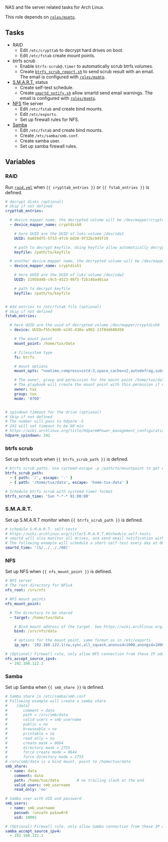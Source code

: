 NAS and file server related tasks for Arch Linux.

This role depends on [`roles/msmtp`](/roles/msmtp/).

## Tasks
- RAID
  - Edit `/etc/crypttab` to decrypt hard drives on boot.
  - Edit `/etc/fstab` create mount points.
- btrfs scrub
  - Enable `btrfs-scrub@.timer` to automatically scrub btrfs volumes.
  - Create [`btrfs_scrub_report.sh`](templates/btrfs_scrub_report.sh.j2) to send scrub result with an email.
    The email is configured with [`roles/msmtp`](/roles/msmtp/).
- [S.M.A.R.T.](https://wiki.archlinux.org/title/S.M.A.R.T.) status
  - Create self-test schedule.
  - Create [`smartd_notify.sh`](templates/smartd_notify.sh.j2) allow smartd send email warnings.
    The email is configured with [`roles/msmtp`](/roles/msmtp/).
- [NFS](https://wiki.archlinux.org/title/NFS) file server
  - Edit `/etc/fstab` and create bind mounts.
  - Edit `/etc/exports`.
  - Set up firewall rules for NFS.
- [Samba](https://wiki.archlinux.org/title/Samba)
  - Edit `/etc/fstab` and create bind mounts.
  - Create `/etc/samba/smb.conf`.
  - Create samba user.
  - Set up samba firewall rules.

## Variables
### RAID
Run [`raid.yml`](tasks/raid.yml) when `{{ crypttab_entries }}` or `{{ fstab_entries }}` is defined.
```yaml
# decrypt disks (optional)
# Skip if not defined
crypttab_entries:

  # device mapper name, the decrypted volume will be /dev/mapper/cryptdisk0
  - device_mapper_name: cryptdisk0

    # here UUID are the UUID of luks volume /dev/sda1
    UUID: 0a659df5-5f33-4fc9-bd20-9f32bc945f19

    # path to decrypt keyfile. Using keyfile allow automatically decrypt drive.
    keyfile: /path/to/keyfile

  # another device mapper name, the decrypted volume will be /dev/mapper/cryptdisk1
  - device_mapper_name: cryptdisk1

    # here UUID are the UUID of luks volume /dev/sda2
    UUID: 3195bd48-c9c5-4523-98f5-f2b14ba481aa

    # path to decrypt keyfile
    keyfile: /path/to/keyfile


# Add entries to /etc/fstab file (optional)
# Skip if not defined
fstab_entries:

  # here UUID are the uuid of decrypted volume /dev/mapper/cryptdisk0
  - device: UUID=f55c9ddb-e245-430a-a902-13f8dd688458

    # The mount point
    mount_point: /home/tux/data

    # filesystem type
    fs: btrfs

    # mount options
    mount_opts: "noatime,compress=zstd:3,space_cache=v2,autodefrag,subvol=@data,nodev,nosuid,noexec"

    # The owner, group and permission for the mount point /home/tux/data
    # The playbook will create the mount point with this permssion if not exist.
    owner: tux
    group: tux
    mode: '0700'


# spindown timeout for the drive (optional)
# Skip if not defined
# The number will pass to hdparm -S
# 242 will set timeout to be 60 min
# https://wiki.archlinux.org/title/Hdparm#Power_management_configuration
hdparm_spindown: 242
```

### btrfs scrub
Set up btrfs scurb when `{{ btrfs_scrub_path }}` is defined.
```yaml
# btrfs scrub paths. Use systemd-escape -p /path/to/mountpoint to get escape path
btrfs_scrub_path:
  - { path: '/', escape: '-' }
  - { path: '/home/tux/data', escape: 'home-tux-data' }

# Schedule btrfs scrub with systemd-timer format
btrfs_scrub_time: 'Sun *-*-* 01:00:00'
```

### S.M.A.R.T.
Set up S.M.A.R.T monitor when `{{ btrfs_scrub_path }}` is defined.
```yaml
# schedule S.M.A.R.T. self-tests
# https://wiki.archlinux.org/title/S.M.A.R.T.#Schedule_self-tests
# smartd will also monitor all drives, and send email notification with information specified in roles/msmtp
# The following example will schedule a short self-test every day at 00:00 to 01:00.
smartd_time: '(S/../.././00)'
```

### NFS
Set up NFS when `{{ nfs_mount_point }}` is defined.
```yaml
# NFS server
# The root directory for NFSv4
nfs_root: /srv/nfs

# NFS mount points
nfs_mount_point:

  # The directory to be shared
  - target: /home/tux/data

    # Bind mount address of the target. See https://wiki.archlinux.org/title/NFS#Server
    bind: /srv/nfs/data

    # options for the mount point, same format as in /etc/exports
    ip_opt: '192.168.122.1(rw,sync,all_squash,anonuid=1000,anongid=1000)' }

# (Optional) Firewall rule, only allow NFS connection from these IP address.
nfs_accept_source_ipv4:
  - 192.168.122.1
```

### Samba
Set up Samba when `{{ smb_share }}` is defined.
```yaml
# Samba share in /etc/samba/smb.conf
# Following example will create a samba share
#    [data]
#       comment = data
#       path = /srv/smb/data
#       valid users = smb_username
#       public = no
#       browseable = no
#       printable = no
#       read only = no
#       create mask = 0664
#       directory mask = 2755
#       force create mode = 0644
#       force directory mode = 2755
# /srv/smb/data is a bind mount, point to /home/tux/data
smb_share:
  - name: data
    comment: data
    path: /home/tux/data        # no trailing slash at the end
    valid_users: smb_username
    read_only: 'no'

# Samba user with UID and password
smb_users:
  - name: smb_username
    passwd: !unsafe pa$sw0r6
    uid: 10001

# (Optional) Firewall rule, only allow Samba connection from these IP address.
samba_accept_source_ipv4:
  - 192.168.122.1
```

